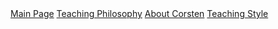 <div id="nav">
	<a href="#">Main Page</a>
	<a href="#teachingphilosophy">Teaching Philosophy</a>	
	<a href="#aboutcorsten">About Corsten</a>	
	<a href="#teachingstyle">Teaching Style</a>
</div>
